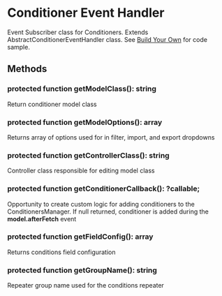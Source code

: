 # Conditioner Event Handler

Event Subscriber class for Conditioners.  Extends AbstractConditionerEventHandler class.  See [Build Your Own](/conditions/integrations/build-your-own.html#conditionereventhandler) for code sample.

## Methods

### protected function getModelClass(): string

Return conditioner model class

### protected function getModelOptions(): array

Returns array of options used for in filter, import, and export dropdowns 

### protected function getControllerClass(): string

Controller class responsible for editing model class

### protected function getConditionerCallback(): ?callable;

Opportunity to create custom logic for adding conditioners to the ConditionersManager.  If null returned, conditioner is added during the **model.afterFetch** event

### protected function getFieldConfig(): array

Returns conditions field configuration

### protected function getGroupName(): string

Repeater group name used for the conditions repeater
